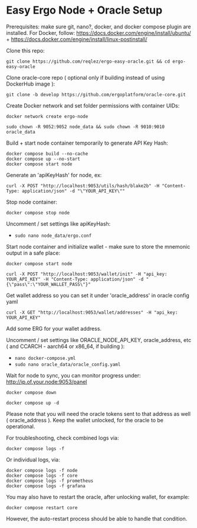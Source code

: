 # Easy Ergo Node + Oracle Setup

Prerequisites: make sure git, nano?, docker, and docker compose plugin are installed.
For Docker, follow: https://docs.docker.com/engine/install/ubuntu/  +  https://docs.docker.com/engine/install/linux-postinstall/

Clone this repo:

```console
git clone https://github.com/reqlez/ergo-easy-oracle.git && cd ergo-easy-oracle
```

Clone oracle-core repo ( optional only if building instead of using DockerHub image ):

```console
git clone -b develop https://github.com/ergoplatform/oracle-core.git
```

Create Docker network and set folder permissions with container UIDs:

```console
docker network create ergo-node
```

```console
sudo chown -R 9052:9052 node_data && sudo chown -R 9010:9010 oracle_data
```

Build + start node container temporarily to generate API Key Hash:

```console
docker compose build --no-cache
docker compose up --no-start
docker compose start node
```

Generate an 'apiKeyHash' for node, ex:

```console
curl -X POST "http://localhost:9053/utils/hash/blake2b" -H "Content-Type: application/json" -d "\"YOUR_API_KEY\""
```

Stop node container:

```console
docker compose stop node
```

Uncomment / set settings like apiKeyHash:

- `sudo nano node_data/ergo.conf`

Start node container and initialize wallet - make sure to store the mnemonic output in a safe place:

```console
docker compose start node
```

```console
curl -X POST "http://localhost:9053/wallet/init" -H "api_key: YOUR_API_KEY" -H "Content-Type: application/json" -d "{\"pass\":\"YOUR_WALLET_PASS\"}"
```

Get wallet address so you can set it under 'oracle_address' in oracle config yaml

```console
curl -X GET "http://localhost:9053/wallet/addresses" -H "api_key: YOUR_API_KEY"
```

Add some ERG for your wallet address.

Uncomment / set settings like ORACLE_NODE_API_KEY, oracle_address, etc ( and CCARCH - aarch64 or x86_64, if building ):

- `nano docker-compose.yml`
- `sudo nano oracle_data/oracle_config.yaml`

Wait for node to sync, you can monitor progress under: http://ip.of.your.node:9053/panel

```console
docker compose down
```
```console
docker compose up -d
```

Please note that you will need the oracle tokens sent to that address as well ( oracle_address ).
Keep the wallet unlocked, for the oracle to be operational.

For troubleshooting, check combined logs via:

```console
docker compose logs -f
```

Or individual logs, via:

```console
docker compose logs -f node
docker compose logs -f core
docker compose logs -f prometheus
docker compose logs -f grafana
```

You may also have to restart the oracle, after unlocking wallet, for example:

```console
docker compose restart core
```
However, the auto-restart process should be able to handle that condition.
